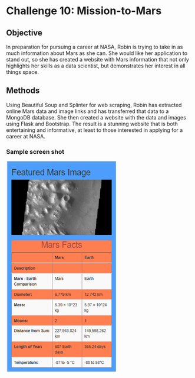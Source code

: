 # Challenge 10: Mission-to-Mars

## Objective
In preparation for pursuing a career at NASA, Robin is trying to take in as much information about Mars as she can. She would like her application to stand out, so she has created a website with Mars information that not only highlights her skills as a data scientist, but demonstrates her interest in all things space.

## Methods
Using Beautiful Soup and Splinter for web scraping, Robin has extracted online Mars data and image links and has transferred that data to a MongoDB database. She then created a website with the data and images using Flask and Bootstrap. The result is a stunning website that is both entertaining and informative, at least to those interested in applying for a career at NASA.

### Sample screen shot
![Sample shot](/Resources/Screenshot.png)